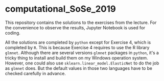 # computational_SoSe_2019
This repository contains the solutions to the exercises from the lecture. For the convenience to observe the results, Jupyter Notebook is used for coding.

All the solutions are completed by `python` except for Exercise 4, which is completed by `R`. This is because Exercise 4 requires to use the R library `glmnet`. Although there are several versions `glmnet` packages in `python`, it's a tricky
thing to install and build them on my Windows operation system. However, one could also use `sklearn.linear_model.ElasticNet` to do the job as `glmnet` does. But the default values in those two languages have to be checked carefully in advance.
